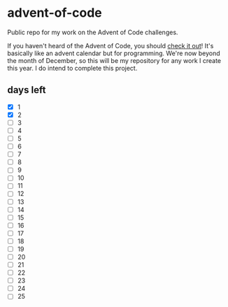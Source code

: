 # advent-of-code
Public repo for my work on the Advent of Code challenges.

If you haven't heard of the Advent of Code, you should [check it
out](https://adventofcode.com)! It's basically like an advent calendar but for
programming. We're now beyond the month of December, so this will be my
repository for any work I create this year. I do intend to complete this project.

## days left

- [x] 1
- [x] 2
- [ ] 3
- [ ] 4
- [ ] 5
- [ ] 6
- [ ] 7
- [ ] 8
- [ ] 9
- [ ] 10
- [ ] 11
- [ ] 12
- [ ] 13
- [ ] 14
- [ ] 15
- [ ] 16
- [ ] 17
- [ ] 18
- [ ] 19
- [ ] 20
- [ ] 21
- [ ] 22
- [ ] 23
- [ ] 24
- [ ] 25

